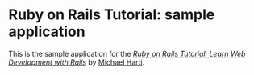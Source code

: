 # Ruby on Rails Tutorial: sample application

This is the sample application for the
[*Ruby on Rails Tutorial:
Learn Web Development with Rails*](http://www.railstutorial.org/)
by [Michael Harti](http://www.michaelharti.com/).
